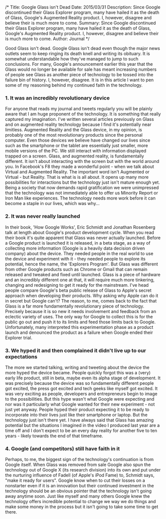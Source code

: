 /*
Title: Google Glass isn't Dead
Date: 2015/03/31
Description: Since Google discontinued their Glass Explorer program, many have hailed it as the death of Glass, Google's Augmented Reality product. I, however, disagree and believe their is much more to come.
Summary: Since Google discontinued their Glass Explorer program, many have hailed it as the death of Glass, Google's Augmented Reality product. I, however, disagree and believe their is much more to come.
Author: Journal
*/

Good Glass isn't dead. Google Glass isn't dead even though the major news outlets seem to keep ringing its death knell and writing its obituary. It is somewhat understandable how they've managed to jump to such conclusions. For many, Google's announcement earlier this year that the Glass would no longer be available for sale has meant increasing numbers of people see Glass as another piece of technology to be tossed into the failure bin of history. I, however, disagree. It is in this article I want to pen some of my reasoning behind my continued faith in the technology.

### 1. It was an incredibly revolutionary device
For anyone that reads my journal and tweets regularly you will be plainly aware that I am huge proponent of the technology. It is something that really captured my imagination. I've written several articles previously on Glass and on augmented reality technology because I find it's potentially near limitless. Augmented Reality and the Glass device, in my opinion, is probably one of the most revolutionary products since the personal computer. Even those devices we believe have changed our lives since such as the smartphone or the tablet are essentially just smaller, more mobile versions of the PC. We still interact with information displayed trapped on a screen. Glass, and augmented reality, is fundamentally different. It isn't about interacting with the screen but with the world around you. In Facebook's F8 they made a wonderful point - when we talk about Virtual and Augmented Reality. The important word isn't Augmented or Virtual - but Reality. That is what is is all about. It opens up many more possibilities for interactions but the technology just isn't mature enough yet. Being a society that now demands rapid gratification we were unimpressed that the technology was not immediately able to offer us Minority Report or Iron Man like experiences. The technology needs more work before it can become a staple in our lives, which was why...

### 2. It was never really launched
In their book, 'How Google Works', Eric Schmidt and Jonathan Rosenberg talk at length about Google's product development cycle. When you read their book it's quite apparent that Glass was never actually launched. Before a Google product is launched it is released, in a beta stage, as a way of collecting more information (Google is a heavily data decision driven company) about the device. They needed people in the real world to use the device and experiment with it - they needed people to explore its potential, hence the name, the 'Explorers Program'. But Glass was different from other Google products such as Chrome or Gmail that can remain released and tweaked and fixed until launched. Glass is a piece of hardware and an incredibly different one at that, it will require much more tinkering, changing and redesigning to get it ready for the mainstream. I've head people compare Google's beta public release of Glass to Apple's secret approach when developing their products. Why asking why Apple can do it in secret but Google can't? The reason, to me, comes back to the fact that Glass is a far more fundamentally revolutionary piece of technology. Precisely because it is so new it needs involvement and feedback from an eclectic variety of uses. The only way for Google to collect this is for the public go out and push it to its limits and feed those limits back to Google. Unfortunately, many interpreted this experimentation phase as a product launch and denounced the product as a failure when Google ended their Explorer trial.

### 3. We hyped it and then complained it didn't live up to our expectations
The more we started talking, writing and tweeting about the device the more hyped the device became. People quickly forgot this was a (very) early life product, still in beta, maybe even its alpha stage of development. It was precisely because the device was so fundamentally different people got excited, the press got excited and tech geeks like myself got excited. It was very exciting as people, developers and entrepreneurs begin to image to the possibilities. But this hype wasn't what Google were expecting and nor was it particularly what Google wanted for their new experiment - not just yet anyway. People hyped their product expecting it to be ready to incorporate into their lives just like their smartphone or laptop. But the technology just isn't there yet. I have always said that Glass has amazing potential but the situations I imagined in the video I produced last year are a time off and I don't expect to be an every day reality for another five to ten years - likely towards the end of that timeframe.

### 4. Google (and competitors) still have faith in it
Perhaps, to me, the biggest sign of the technology's continuation is from Google itself. When Glass was removed from sale Google also spun the technology out of Google X (its research division) into its own and put under the nurturing influence of Fadell (of Apple's iPod Fame) to, Schmidt says, "make it ready for users". Google know when to cut their losses on a nonstarter even if it is an innovation but their continued investment in the technology should be an obvious pointer that the technology isn't going away anytime soon. Just like myself and many others Google knew the technology offers incredible potential to change we way we do things and make some money in the process but it isn't going to take some time to get there.
